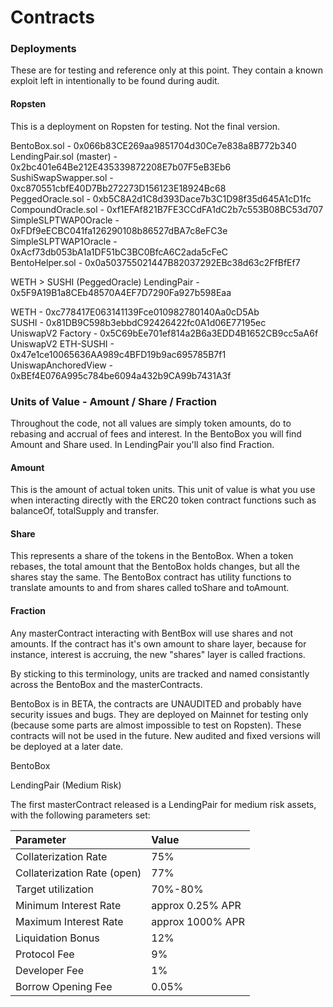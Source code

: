 # Contracts

### Deployments

These are for testing and reference only at this point. They contain a known exploit left in intentionally to be found during audit.

#### Ropsten

This is a deployment on Ropsten for testing. Not the final version.

BentoBox.sol - 0x066b83CE269aa9851704d30Ce7e838a8B772b340  
LendingPair.sol \(master\) - 0x2bc401e64Be212E435339872208E7b07F5eB3Eb6  
SushiSwapSwapper.sol - 0xc870551cbfE40D7Bb272273D156123E18924Bc68  
PeggedOracle.sol - 0xb5C8A2d1C8d393Dace7b3C1D98f35d645A1cD1fc  
CompoundOracle.sol - 0xf1EFAf821B7FE3CCdFA1dC2b7c553B08BC53d707  
SimpleSLPTWAP0Oracle - 0xFDf9eECBC041fa126290108b86527dBA7c8eFC3e  
SimpleSLPTWAP1Oracle - 0xAcf73db053bA1a1DF51bC3BC0BfcA6C2ada5cFeC  
BentoHelper.sol - 0x0a503755021447B82037292EBc38d63c2FfBfEf7  
  
WETH &gt; SUSHI \(PeggedOracle\) LendingPair - 0x5F9A19B1a8CEb48570A4EF7D7290Fa927b598Eaa

WETH - 0xc778417E063141139Fce010982780140Aa0cD5Ab  
SUSHI - 0x81DB9C598b3ebbdC92426422fc0A1d06E77195ec  
UniswapV2 Factory - 0x5C69bEe701ef814a2B6a3EDD4B1652CB9cc5aA6f  
UniswapV2 ETH-SUSHI - 0x47e1ce10065636AA989c4BFD19b9ac695785B7f1  
UniswapAnchoredView - 0xBEf4E076A995c784be6094a432b9CA99b7431A3f

  
  


### Units of Value - Amount / Share / Fraction

Throughout the code, not all values are simply token amounts, do to rebasing and accrual of fees and interest. In the BentoBox you will find Amount and Share used. In LendingPair you'll also find Fraction.

#### Amount

This is the amount of actual token units. This unit of value is what you use when interacting directly with the ERC20 token contract functions such as balanceOf, totalSupply and transfer.

#### Share

This represents a share of the tokens in the BentoBox. When a token rebases, the total amount that the BentoBox holds changes, but all the shares stay the same. The BentoBox contract has utility functions to translate amounts to and from shares called toShare and toAmount.

#### Fraction

Any masterContract interacting with BentBox will use shares and not amounts. If the contract has it's own amount to share layer, because for instance, interest is accruing, the new "shares" layer is called fractions.

By sticking to this terminology, units are tracked and named consistantly across the BentoBox and the masterContracts.



BentoBox is in BETA, the contracts are UNAUDITED and probably have security issues and bugs. They are deployed on Mainnet for testing only \(because some parts are almost impossible to test on Ropsten\). These contracts will not be used in the future. New audited and fixed versions will be deployed at a later date.

BentoBox

LendingPair \(Medium Risk\)

The first masterContract released is a LendingPair for medium risk assets, with the following parameters set:

| Parameter | Value |
| :--- | :--- |
| Collaterization Rate | 75% |
| Collaterization Rate \(open\) | 77% |
| Target utilization | 70%-80% |
| Minimum Interest Rate | approx 0.25% APR |
| Maximum Interest Rate | approx 1000% APR |
| Liquidation Bonus | 12% |
| Protocol Fee | 9% |
| Developer Fee | 1% |
| Borrow Opening Fee | 0.05% |

